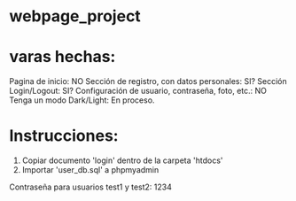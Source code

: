 # webpage_project

# varas hechas:
Pagina de inicio: NO
Sección de registro, con datos personales: SI?
Sección Login/Logout: SI?
Configuración de usuario, contraseña, foto, etc.: NO
Tenga un modo Dark/Light: En proceso.

# Instrucciones:
1. Copiar documento 'login' dentro de la carpeta 'htdocs'
2. Importar 'user_db.sql' a phpmyadmin

Contraseña para usuarios test1 y test2: 1234
